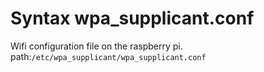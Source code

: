 # Syntax wpa_supplicant.conf

Wifi configuration file on the raspberry pi. path:`/etc/wpa_supplicant/wpa_supplicant.conf`

